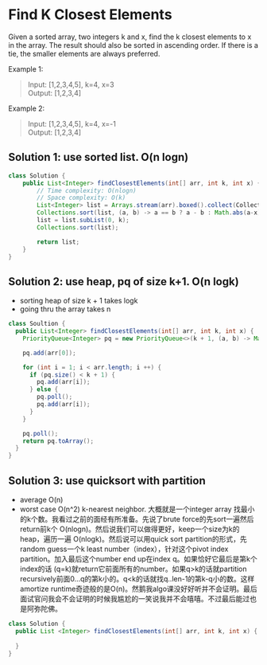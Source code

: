 # Find K Closest Elements

Given a sorted array, two integers k and x, find the k closest elements to x in the array. The result should also be sorted in ascending order. If there is a tie, the smaller elements are always preferred.

Example 1:
>Input: [1,2,3,4,5], k=4, x=3 \
>Output: [1,2,3,4]


Example 2:
>Input: [1,2,3,4,5], k=4, x=-1\
>Output: [1,2,3,4]


## Solution 1: use sorted list. O(n logn)
```java
class Solution {
    public List<Integer> findClosestElements(int[] arr, int k, int x) {
        // Time complexity: O(nlogn)
        // Space complexity: O(k)
        List<Integer> list = Arrays.stream(arr).boxed().collect(Collectors.toList());
        Collections.sort(list, (a, b) -> a == b ? a - b : Math.abs(a-x) - Math.abs(b-x));
        list = list.subList(0, k);
        Collections.sort(list);

        return list;
    }
}
```

## Solution 2: use heap, pq of size k+1. O(n logk)
- sorting heap of size k + 1 takes logk
- going thru the array takes n
```java
class Soultion {
  public List<Integer> findClosestElements(int[] arr, int k, int x) {
    PriorityQueue<Integer> pq = new PriorityQueue<>(k + 1, (a, b) -> Math.abs(a - x) - Math.abs(b - x));

    pq.add(arr[0]);

    for (int i = 1; i < arr.length; i ++) {
      if (pq.size() < k + 1) {
        pq.add(arr[i]);
      } else {
        pq.poll();
        pq.add(arr[i]);
      }
    }

    pq.poll();
    return pq.toArray();
  }
}
```

## Solution 3: use quicksort with partition
- average O(n)
- worst case O(n^2)
k-nearest neighbor. 大概就是一个integer array 找最小的k个数。我看过之前的面经有所准备。先说了brute force的先sort一遍然后return前k个 O(nlogn)。然后说我们可以做得更好，keep一个size为k的heap，遍历一遍 O(nlogk)。然后说可以用quick sort partition的形式，先random guess一个k least number（index），针对这个pivot index partition。加入最后这个number end up在index q。如果恰好它最后是第k个index的话 (q=k)就return它前面所有的number。如果q>k的话就partition recursively前面0...q的第k小的。q<k的话就找q..len-1的第k-q小的数。这样amortize runtime奇迹般的是O(n)。然鹅我algo课没好好听并不会证明。最后面试官问我会不会证明的时候我尴尬的一笑说我并不会嘻嘻。不过最后能过也是阿弥陀佛。
```java
class Solution {
  public List <Integer> findClosestElements(int[] arr, int k, int x) {
    
  }
}
```
